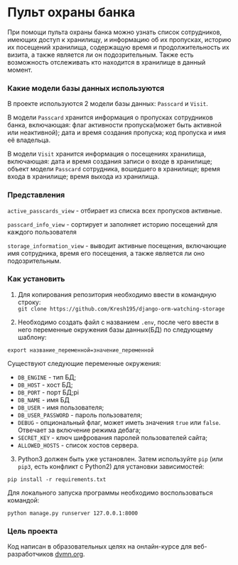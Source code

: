 # Пульт охраны банка

При помощи пульта охраны банка можно узнать список сотрудников, имеющих доступ к 
хранилищу, и информацию об их пропусках, историю их посещений хранилища, 
содержащую время и продолжительность их визита, а также является ли он 
подозрительным. Также есть возможность отслеживать кто находится в хранилище
в данный момент.


### Какие модели базы данных используются

В проекте используются 2 модели базы данных: `Passcard` и `Visit`.

В модели `Passcard` хранится информация о пропусках сотрудников банка, включающая:
флаг активности пропуска(может быть активной или неактивной); дата и время создания
пропуска; код пропуска и имя её владельца.

В модели `Visit` хранится информация о посещениях хранилища, включающая: дата и 
время 
создания записи о входе в хранилище; объект модели `Passcard` сотрудника, вошедшего
в хранилище; время входа в хранилище; время выхода из хранилища.

### Представления

`active_passcards_view` - отбирает из списка всех пропусков активные.

`passcard_info_view` - сортирует и заполняет историю посещений для каждого 
пользователя

`storage_information_view` - выводит активные посещения, включающие имя сотрудника,
время его посещения, а также является ли оно подозрительным.


### Как установить

1. Для копирования репозитория необходимо ввести в командную строку:  
     ```git clone https://github.com/Kresh195/django-orm-watching-storage```


2. Необходимо создать файл с названием `.env`, после чего ввести в него переменные
окружения базы данных(БД) по следующему шаблону:
   
`export название_переменной=значение_переменной`

Существуют следующие переменные окружения:

* `DB_ENGINE` - тип БД;
* `DB_HOST` - хост БД;
* `DB_PORT` - порт БД;pi
* `DB_NAME` - имя БД
* `DB_USER` - имя пользователя;
* `DB_USER_PASSWORD` - пароль пользователя;
* `DEBUG` - опциональный флаг, может иметь значения `true` или `false`. 
  Отвечает за включение режима дебага;
* `SECRET_KEY` - ключ шифрования паролей пользователей сайта;
* `ALLOWED_HOSTS` - список хостов сервера.
  

3. Python3 должен быть уже установлен. 
Затем используйте `pip` (или `pip3`, есть конфликт с Python2) для установки 
зависимостей:
```
pip install -r requirements.txt
```

Для локального запуска программы необходимо воспользоваться командой:
```
python manage.py runserver 127.0.0.1:8000
```
### Цель проекта

Код написан в образовательных целях на онлайн-курсе для веб-разработчиков 
[dvmn.org](https://dvmn.org/).
